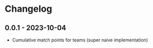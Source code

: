 # Changelog

## 0.0.1 - 2023-10-04

* Cumulative match points for teams (super naive implementation)

